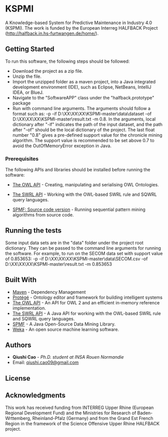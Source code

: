 # KSPMI

A Knowledge-based System for Predictive Maintenance in Industry 4.0 (KSPMI). The work is funded by the European Interreg HALFBACK Project (http://halfback.in.hs-furtwangen.de/home/).

## Getting Started

To run this software, the following steps should be followed:

* Download the project as a zip file.
* Unzip the file.
* Import the unzipped folder as a maven project, into a Java integrated development environment (IDE), such as Eclipse, NetBeans, IntelliJ IDEA, or BlueJ.
* Navigate to the "SoftwareAPP" class under the "halfback.prototype" package
* Run with command line arguments. The arguments should follow a format such as: -p -if D:\XX\XX\XX\KSPMI-master\data\dataset -of D:\XX\XX\XX\KSPMI-master\result.txt -m 0.8. In the arguments, local dictionary after "-if" indicates the path of the input dataset, and the path after "-of" should be the local dictionary of the project. The last float number "0.8" gives a pre-defined support value for the chronicle mining algorithm. The support value is recommended to be set above 0.7 to avoid the OutOfMemoryError exception in Java.

### Prerequisites

The following APIs and libraries should be installed before running the software:

* [The OWL API](http://owlapi.sourceforge.net/) - Creating, manipulating and serialising OWL Ontologies.

* [The SWRL API](https://github.com/protegeproject/swrlapi) - Working with the OWL-based SWRL rule and SQWRL query languages.

* [SPMF: Source code version](https://github.com/jacksonpradolima/SPMF) - Running sequential pattern mining algorithms from source code.

## Running the tests

Some input data sets are in the "data" folder under the project root dictionary. They can be passed to the command line arguments for running the software. For example, to run on the SECOM data set with support value of 0.853653: -p -if D:\XX\XX\XX\KSPMI-master\data\SECOM.csv -of D:\XX\XX\XX\KSPMI-master\result.txt -m 0.853653

## Built With

* [Maven](https://maven.apache.org/) - Dependency Management
* [Protégé](https://protege.stanford.edu/) - Ontology editor and framework for building intelligent systems
* [The OWL API](http://owlapi.sourceforge.net/) - An API for OWL 2 and an efficient in-memory reference implementation.
* [The SWRL API](https://github.com/protegeproject/swrlapi) - A Java API for working with the OWL-based SWRL rule and SQWRL query languages.
* [SPMF](https://www.philippe-fournier-viger.com/spmf/index.php?link=download.php) - A Java Open-Source Data Mining Library.
* [Weka](https://www.cs.waikato.ac.nz/ml/weka/) - An open source machine learning software.

## Authors

* **Qiushi Cao** - *Ph.D. student at INSA Rouen Normandie* 
* Email: qiushi.cao09@gmail.com

## License

## Acknowledgments
This work has received funding from INTERREG Upper Rhine (European Regional Development Fund) and the
Ministries for Research of Baden-Wrttemberg, Rheinland-Pfalz (Germany) and from the Grand Est French Region
in the framework of the Science Offensive Upper Rhine HALFBACK project.
